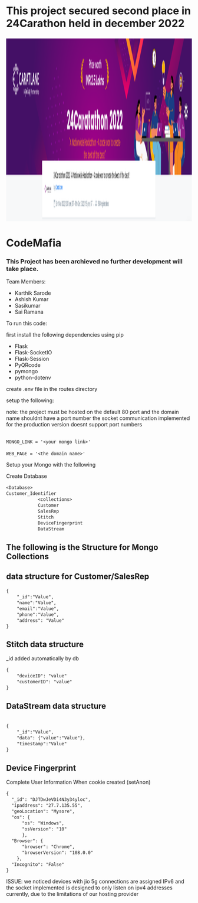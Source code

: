 <h1>This project secured second place in 24Carathon held in december 2022</h1>
<!-- add image ./Screenshot.jpg-->
<img src="Screenshot from 2022-12-19 09-34-48.png" alt="Screenshot" width="1000" height="500">

<h1> CodeMafia </h1>



<h3>This Project has been archieved no further development will take place.</h3>

Team Members:
    <ul>
    <li>Karthik Sarode</li>
    <li>Ashish Kumar</li>
    <li>Sasikumar</li>
    <li>Sai Ramana</li>
    </ul>
    
<p>
To run this code:

first install the following dependencies using pip
<ul>
<li>Flask</li>
<li>Flask-SocketIO</li>
<li>Flask-Session</li>
<li>PyQRcode</li>
<li>pymongo</li>
<li>python-dotenv</li>
</ul>

create .env file in the routes directory

setup the following:

note: the project must be hosted on the default 80 port and the domain name shouldnt have a port number
      the socket communication implemented for the production version doesnt support port numbers

```

MONGO_LINK = '<your mongo link>'

WEB_PAGE = '<the domain name>'

```


Setup your Mongo with the following

Create Database

```
<Database>
Customer_Identifier
            <collections>
            Customer
            SalesRep
            Stitch
            DeviceFingerprint
            DataStream
```

<h2>The following is the Structure for Mongo Collections</h2>
<h2> data structure for Customer/SalesRep </h2>

```
{
    "_id":"Value",
    "name":"Value",
    "email":"Value",
    "phone":"Value",
    "address": "Value"
}
```

<h2>Stitch data structure</h2>
_id added automatically by db

```
{
    "deviceID": "value"
    "customerID": "value"
}
```

<h2>DataStream data structure</h2>

```

{
    "_id":"Value",
    "data": {"value":"Value"},
    "timestamp":"Value"
}

```

<h2>Device Fingerprint</h2>
Complete User Information When cookie created (setAnon)

```
{
  "_id": "DJTDwJeVDi4N3y34yloc", 
  "ipaddress": "27.7.135.55", 
  "geoLocation": "Mysore", 
  "os": {
      "os": "Windows", 
      "osVersion": "10"
      }, 
  "Browser": {
      "browser": "Chrome", 
      "browserVersion": "108.0.0"
    }, 
  "Incognito": "False"
}

```

ISSUE:
we noticed devices with jio 5g connections are assigned IPv6 and the socket implemented is designed to only listen on ipv4 addresses currently, due to the limitations of our hosting provider 
